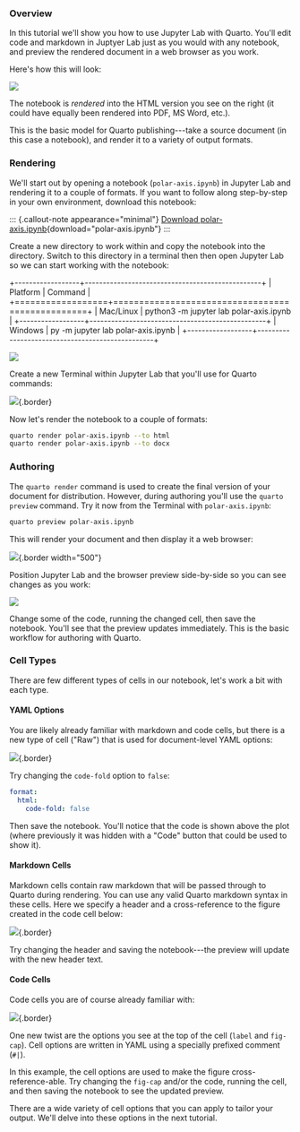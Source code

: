 ### Overview

In this tutorial we'll show you how to use Jupyter Lab with Quarto. You'll edit code and markdown in Juptyer Lab just as you would with any notebook, and preview the rendered document in a web browser as you work.

Here's how this will look:

![](images/jupyter-quarto-preview.png)

The notebook is *rendered* into the HTML version you see on the right (it could have equally been rendered into PDF, MS Word, etc.).

This is the basic model for Quarto publishing---take a source document (in this case a notebook), and render it to a variety of output formats.

### Rendering

We'll start out by opening a notebook (`polar-axis.ipynb`) in Jupyter Lab and rendering it to a couple of formats. If you want to follow along step-by-step in your own environment, download this notebook:

::: {.callout-note appearance="minimal"}
<i class="bi bi-journal-code"></i> [Download polar-axis.ipynb](_polar-axis.ipynb){download="polar-axis.ipynb"}
:::

Create a new directory to work within and copy the notebook into the directory. Switch to this directory in a terminal then then open Jupyter Lab so we can start working with the notebook:

+------------------+-------------------------------------------------+
| Platform         | Command                                         |
+==================+=================================================+
| Mac/Linux        |     python3 -m jupyter lab polar-axis.ipynb     |
+------------------+-------------------------------------------------+
| Windows          |     py -m jupyter lab polar-axis.ipynb          |
+------------------+-------------------------------------------------+

![](images/jupyter-basics.png)

Create a new Terminal within Jupyter Lab that you'll use for Quarto commands:

![](images/jupyter-terminal.png){.border}

Now let's render the notebook to a couple of formats:

``` bash
quarto render polar-axis.ipynb --to html
quarto render polar-axis.ipynb --to docx
```

### Authoring

The `quarto render` command is used to create the final version of your document for distribution. However, during authoring you'll use the `quarto preview` command. Try it now from the Terminal with `polar-axis.ipynb`:

``` bash
quarto preview polar-axis.ipynb
```

This will render your document and then display it a web browser:

![](images/quarto-preview.png){.border width="500"}

Position Jupyter Lab and the browser preview side-by-side so you can see changes as you work:

![](images/jupyter-quarto-preview.png)

Change some of the code, running the changed cell, then save the notebook. You'll see that the preview updates immediately. This is the basic workflow for authoring with Quarto.

### Cell Types

There are few different types of cells in our notebook, let's work a bit with each type.

#### YAML Options

You are likely already familiar with markdown and code cells, but there is a new type of cell ("Raw") that is used for document-level YAML options:

![](images/jupyter-yaml.png){.border}

Try changing the `code-fold` option to `false`:

``` yaml
format: 
  html:
    code-fold: false
```

Then save the notebook. You'll notice that the code is shown above the plot (where previously it was hidden with a "Code" button that could be used to show it).

#### Markdown Cells

Markdown cells contain raw markdown that will be passed through to Quarto during rendering. You can use any valid Quarto markdown syntax in these cells. Here we specify a header and a cross-reference to the figure created in the code cell below:

![](images/jupyter-markdown.png){.border}

Try changing the header and saving the notebook---the preview will update with the new header text.

#### Code Cells

Code cells you are of course already familiar with:

![](images/jupyter-cell.png){.border}

One new twist are the options you see at the top of the cell (`label` and `fig-cap`). Cell options are written in YAML using a specially prefixed comment (`#|`).

In this example, the cell options are used to make the figure cross-reference-able. Try changing the `fig-cap` and/or the code, running the cell, and then saving the notebook to see the updated preview.

There are a wide variety of cell options that you can apply to tailor your output. We'll delve into these options in the next tutorial.
